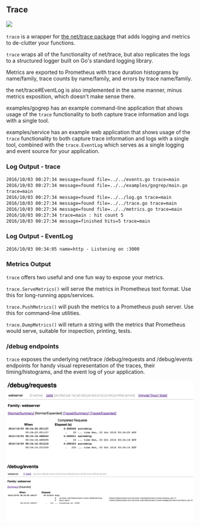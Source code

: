 ## Trace

[![](https://godoc.org/github.com/bketelsen/trace?status.svg)](http://godoc.org/github.com/bketelsen/trace)

`trace` is a wrapper for [the net/trace package](https://github.com/golang/net/tree/master/trace) that adds logging and metrics to de-clutter your functions.

`trace` wraps all of the functionality of net/trace, but also replicates the logs to a structured logger built on Go's standard logging library. 

Metrics are exported to Prometheus with trace duration histograms by name/family, trace counts by name/family, and errors by trace name/family.

the net/trace#EventLog is also implemented in the same manner, minus metrics exposition, which doesn't make sense there.

examples/gogrep has an example command-line application that shows usage of the `trace` functionality to both capture trace information and logs with a single tool.

examples/service has an example web application that shows usage of the `trace` functionality to both capture trace information and logs with a single tool, combined with the `trace.EventLog` which serves as a single logging and event source for your application.


### Log Output - trace

	2016/10/03 00:27:34 message=found file=../../events.go trace=main
	2016/10/03 00:27:34 message=found file=../../examples/gogrep/main.go trace=main
	2016/10/03 00:27:34 message=found file=../../log.go trace=main
	2016/10/03 00:27:34 message=found file=../../trace.go trace=main
	2016/10/03 00:27:34 message=found file=../../metrics.go trace=main
	2016/10/03 00:27:34 trace=main : hit count 5
	2016/10/03 00:27:34 message=finished hits=5 trace=main

### Log Output - EventLog

	2016/10/03 00:34:05 name=http - Listening on :3000

### Metrics Output

`trace` offers two useful and one fun way to expose your metrics.

`trace.ServeMetrics()` will serve the metrics in Prometheus text format.  Use this for long-running apps/services.

`trace.PushMetrics()` will push the metrics to a Prometheus push server.  Use this for command-line utilities.

`trace.DumpMetrics()` will return a string with the metrics that Prometheus would serve, suitable for inspection, printing, tests.

### /debug endpoints

`trace` exposes the underlying net/trace /debug/requests and /debug/events endpoints for handy visual representation of the traces, their timing/histograms, and the event log of your application.

![Requests](/examples/images/requests.png?raw=true "Requests")
![Events](/examples/images/events.png?raw=true "Events")
